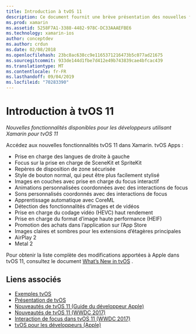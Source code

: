 ```yaml
---
title: Introduction à tvOS 11
description: Ce document fournit une brève présentation des nouvelles fonctionnalités disponibles pour les développeurs Xamarin dans tvOS 11 et des liens vers les notes de publication d’Apple.
ms.prod: xamarin
ms.assetid: 5258F7A1-3388-4482-978C-DC33AAAEFBE6
ms.technology: xamarin-ios
author: conceptdev
ms.author: crdun
ms.date: 02/08/2018
ms.openlocfilehash: 23bc8ac638cc9e1165371216473b5c077ad21675
ms.sourcegitcommit: 933de144d1fbe7d412e49b743839cae4bfcac439
ms.translationtype: MT
ms.contentlocale: fr-FR
ms.lasthandoff: 09/04/2019
ms.locfileid: "70283390"
---
```

# <a name="introduction-to-tvos-11"></a>Introduction à tvOS 11

_Nouvelles fonctionnalités disponibles pour les développeurs utilisant Xamarin pour tvOS 11_

Accédez aux nouvelles fonctionnalités tvOS 11 dans Xamarin. tvOS Apps :

- Prise en charge des langues de droite à gauche 
- Focus sur la prise en charge de SceneKit et SpriteKit
- Repères de disposition de zone sécurisée 
- Style de bouton normal, qui peut être plus facilement stylisé
- Images en couches avec prise en charge du focus interactif
- Animations personnalisées coordonnées avec des interactions de focus
- Sons personnalisés coordonnés avec des interactions de focus
- Apprentissage automatique avec CoreML
- Détection des fonctionnalités d’images et de vidéos
- Prise en charge du codage vidéo (HEVC) haut rendement
- Prise en charge du format d’image haute performance (HEIF)
- Promotion des achats dans l’application sur l’App Store
- Images claires et sombres pour les extensions d’étagères principales
- AirPlay 2
- Metal 2

Pour obtenir la liste complète des modifications apportées à Apple dans tvOS 11, consultez le document [What’s New in tvOS](https://developer.apple.com/library/content/releasenotes/General/WhatsNewinTVOS/Articles/tvOS_11_0.html) .

## <a name="related-links"></a>Liens associés

- [Exemples tvOS](https://docs.microsoft.com/samples/browse/?products=xamarin&term=Xamarin.iOS+tvOS)
- [Présentation de tvOS](~/ios/tvos/index.md)
- [Nouveautés de tvOS 11 (Guide du développeur Apple)](https://developer.apple.com/library/content/releasenotes/General/WhatsNewinTVOS/Articles/tvOS_11_0.html)
- [Nouveautés de tvOS 11 (WWDC 2017)](https://developer.apple.com/videos/play/wwdc2017/209/)
- [Interaction de focus dans tvOS 11 (WWDC 2017)](https://developer.apple.com/videos/play/wwdc2017/224/)
- [tvOS pour les développeurs (Apple)](https://developer.apple.com/tvos/)
